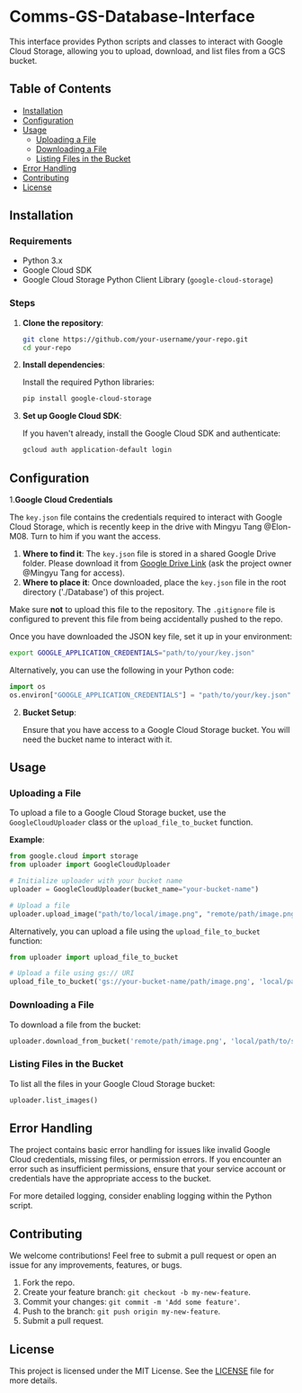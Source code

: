 
# Comms-GS-Database-Interface

This interface provides Python scripts and classes to interact with Google Cloud Storage, allowing you to upload, download, and list files from a GCS bucket. 

## Table of Contents

- [Installation](#installation)
- [Configuration](#configuration)
- [Usage](#usage)
  - [Uploading a File](#uploading-a-file)
  - [Downloading a File](#downloading-a-file)
  - [Listing Files in the Bucket](#listing-files-in-the-bucket)
- [Error Handling](#error-handling)
- [Contributing](#contributing)
- [License](#license)

## Installation

### Requirements

- Python 3.x
- Google Cloud SDK
- Google Cloud Storage Python Client Library (`google-cloud-storage`)

### Steps

1. **Clone the repository**:

   ```bash
   git clone https://github.com/your-username/your-repo.git
   cd your-repo
   ```

2. **Install dependencies**:

   Install the required Python libraries:
   
   ```bash
   pip install google-cloud-storage
   ```

3. **Set up Google Cloud SDK**:

   If you haven't already, install the Google Cloud SDK and authenticate:

   ```bash
   gcloud auth application-default login
   ```

## Configuration
1.**Google Cloud Credentials**

The `key.json` file contains the credentials required to interact with Google Cloud Storage, which is recently keep in the drive with Mingyu Tang @Elon-M08. Turn to him if you want the access. 

1. **Where to find it**: The `key.json` file is stored in a shared Google Drive folder. Please download it from [Google Drive Link](#) (ask the project owner @Mingyu Tang for access).
2. **Where to place it**: Once downloaded, place the `key.json` file in the root directory ('./Database') of this project.

Make sure **not** to upload this file to the repository. The `.gitignore` file is configured to prevent this file from being accidentally pushed to the repo.

  Once you have downloaded the JSON key file, set it up in your environment:

   ```bash
   export GOOGLE_APPLICATION_CREDENTIALS="path/to/your/key.json"
   ```

   Alternatively, you can use the following in your Python code:

   ```python
   import os
   os.environ["GOOGLE_APPLICATION_CREDENTIALS"] = "path/to/your/key.json"
   ```

2. **Bucket Setup**:

   Ensure that you have access to a Google Cloud Storage bucket. You will need the bucket name to interact with it.

## Usage

### Uploading a File

To upload a file to a Google Cloud Storage bucket, use the `GoogleCloudUploader` class or the `upload_file_to_bucket` function.

**Example**:

```python
from google.cloud import storage
from uploader import GoogleCloudUploader

# Initialize uploader with your bucket name
uploader = GoogleCloudUploader(bucket_name="your-bucket-name")

# Upload a file
uploader.upload_image("path/to/local/image.png", "remote/path/image.png")
```

Alternatively, you can upload a file using the `upload_file_to_bucket` function:

```python
from uploader import upload_file_to_bucket

# Upload a file using gs:// URI
upload_file_to_bucket('gs://your-bucket-name/path/image.png', 'local/path/image.png')
```

### Downloading a File

To download a file from the bucket:

```python
uploader.download_from_bucket('remote/path/image.png', 'local/path/to/save/image.png')
```

### Listing Files in the Bucket

To list all the files in your Google Cloud Storage bucket:

```python
uploader.list_images()
```

## Error Handling

The project contains basic error handling for issues like invalid Google Cloud credentials, missing files, or permission errors. If you encounter an error such as insufficient permissions, ensure that your service account or credentials have the appropriate access to the bucket.

For more detailed logging, consider enabling logging within the Python script.

## Contributing

We welcome contributions! Feel free to submit a pull request or open an issue for any improvements, features, or bugs.

1. Fork the repo.
2. Create your feature branch: `git checkout -b my-new-feature`.
3. Commit your changes: `git commit -m 'Add some feature'`.
4. Push to the branch: `git push origin my-new-feature`.
5. Submit a pull request.

## License

This project is licensed under the MIT License. See the [LICENSE](LICENSE) file for more details.
